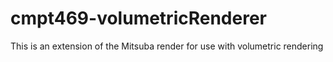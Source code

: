 # cmpt469-volumetricRenderer
This is an extension of the Mitsuba render for use with volumetric rendering
